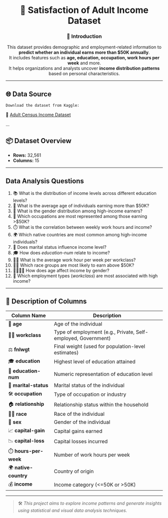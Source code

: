 <div align="center">

# 💼 Satisfaction of Adult Income Dataset

### 📝 Introduction  
This dataset provides demographic and employment-related information to **predict whether an individual earns more than $50K annually**.  
It includes features such as **age, education, occupation, work hours per week** and more.  
It helps organizations and analysts uncover **income distribution patterns** based on personal characteristics.

</div>

---

## 🌐 Data Source  
    Download the dataset from Kaggle:  
🔗 [Adult Census Income Dataset](https://www.kaggle.com/uciml/adult-census-income)

...

## 📦 Dataset Overview
-  **Rows:** 32,561  
-  **Columns:** 15

---

## Data Analysis Questions

1. 📚 What is the distribution of income levels across different education levels?  
2. 🎂 What is the average age of individuals earning more than $50K?  
3. 🚻 What is the gender distribution among high-income earners?  
4. 💼 Which occupations are most represented among those earning >$50K?  
5. ⏱️ What is the correlation between weekly work hours and income?  
6. 🌍 Which native countries are most common among high-income individuals?  
7. 💍 Does marital status influence income level?  
8. 🎓 How does *education-num* relate to income?  
9. 👨‍🏭 What is the average work hour per week per workclass?  
10. 🧑🏾 Which race groups are most likely to earn above $50K?  
11. 👩‍🦱👨‍🦱 How does age affect income by gender?  
12. 🏢 Which employment types (*workclass*) are most associated with high income?

---

## 🧾 Description of Columns

| Column Name       | Description |
|--------------------|-------------|
| 🧓 **age**              | Age of the individual |
| 🧑‍💼 **workclass**        | Type of employment (e.g., Private, Self-employed, Government) |
| ⚖️ **fnlwgt**            | Final weight (used for population-level estimates) |
| 🎓 **education**         | Highest level of education attained |
| 🔢 **education-num**     | Numeric representation of education level |
| 💍 **marital-status**    | Marital status of the individual |
| 🛠️ **occupation**        | Type of occupation or industry |
| 🏠 **relationship**      | Relationship status within the household |
| 🧑🏾 **race**             | Race of the individual |
| 🚻 **sex**               | Gender of the individual |
| 📈 **capital-gain**      | Capital gains earned |
| 📉 **capital-loss**      | Capital losses incurred |
| ⏱️ **hours-per-week**    | Number of work hours per week |
| 🌍 **native-country**    | Country of origin |
| 💰 **income**            | Income category (<=50K or >50K) |

---

> 🛠️ *This project aims to explore income patterns and generate insights using statistical and visual data analysis techniques.*
